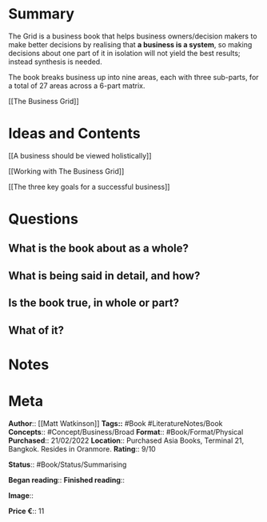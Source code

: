 # Summary
The Grid is a business book that helps business owners/decision makers to make better decisions by realising that **a business is a system**, so making decisions about one part of it in isolation will not yield the best results; instead synthesis is needed.

The book breaks business up into nine areas, each with three sub-parts, for a total of 27 areas across a 6-part matrix.

[[The Business Grid]]

# Ideas and Contents
[[A business should be viewed holistically]]

[[Working with The Business Grid]]

[[The three key goals for a successful business]]

# Questions
## What is the book about as a whole?

## What is being said in detail, and how?

## Is the book true, in whole or part?

## What of it?

# Notes

# Meta
**Author**:: [[Matt Watkinson]]
**Tags::** #Book #LiteratureNotes/Book 
**Concepts**:: #Concept/Business/Broad
**Format**:: #Book/Format/Physical 
**Purchased**:: 21/02/2022
**Location**:: Purchased  Asia Books, Terminal 21, Bangkok. Resides in Oranmore.
**Rating**:: 9/10

**Status**:: #Book/Status/Summarising 

**Began reading**:: 
**Finished reading**:: 

**Image**:: 

**Price €**:: 11